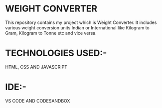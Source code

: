 <h1>WEIGHT CONVERTER</h1>
<p>This repository contains my project which is Weight Converter. It includes various weight conversion units Indian or International like Kilogram to Gram, Kilogram to Tonne etc and vice versa.</p>
<h1>TECHNOLOGIES USED:-</h1>
<p>HTML, CSS AND JAVASCRIPT</p>
<h1>IDE:-</h1>
<p>VS CODE AND CODESANDBOX</p>
